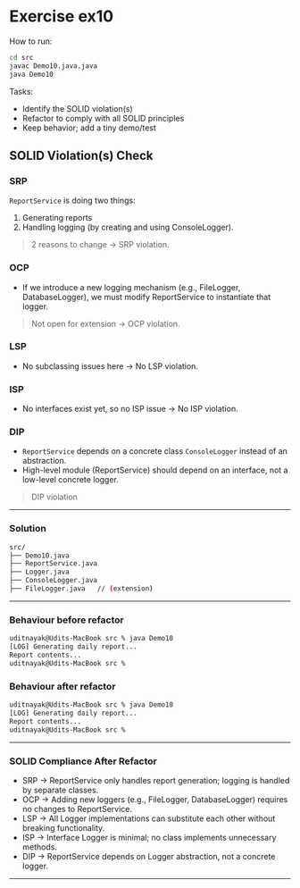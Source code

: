 # Exercise ex10

How to run:
```bash
cd src
javac Demo10.java.java
java Demo10
```

Tasks:
- Identify the SOLID violation(s)
- Refactor to comply with all SOLID principles
- Keep behavior; add a tiny demo/test

## SOLID Violation(s) Check

### SRP
`ReportService` is doing two things:
1. Generating reports
2. Handling logging (by creating and using ConsoleLogger).

> 2 reasons to change → SRP violation.

### OCP
- If we introduce a new logging mechanism (e.g., FileLogger, DatabaseLogger), we must modify ReportService to instantiate that logger.

> Not open for extension → OCP violation.

### LSP
- No subclassing issues here → No LSP violation.

### ISP
- No interfaces exist yet, so no ISP issue → No ISP violation.

### DIP
- `ReportService` depends on a concrete class `ConsoleLogger` instead of an abstraction.
- High-level module (ReportService) should depend on an interface, not a low-level concrete logger.

> DIP violation

---

### Solution

```bash
src/
├── Demo10.java
├── ReportService.java
├── Logger.java
├── ConsoleLogger.java
├── FileLogger.java   // (extension)
```

---

### Behaviour before refactor
```bash
uditnayak@Udits-MacBook src % java Demo10 
[LOG] Generating daily report...
Report contents...
uditnayak@Udits-MacBook src % 
```

### Behaviour after refactor
```bash
uditnayak@Udits-MacBook src % java Demo10 
[LOG] Generating daily report...
Report contents...
uditnayak@Udits-MacBook src % 
```

---

### SOLID Compliance After Refactor
- SRP → ReportService only handles report generation; logging is handled by separate classes.
- OCP → Adding new loggers (e.g., FileLogger, DatabaseLogger) requires no changes to ReportService.
- LSP → All Logger implementations can substitute each other without breaking functionality.
- ISP → Interface Logger is minimal; no class implements unnecessary methods.
- DIP → ReportService depends on Logger abstraction, not a concrete logger.

---
